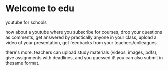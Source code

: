 # Welcome to edu
youtube for schools

how about a youtube where you subscribe for courses, drop your questions as comments, get answered by practically anyone in your class, upload a video of your presentation, get feedbacks from your teachers/colleagues.

there's more. teachers can upload study materials (videos, images, pdfs), give assignments with deadlines, and you guessed it! you can also submit in thesame format.
